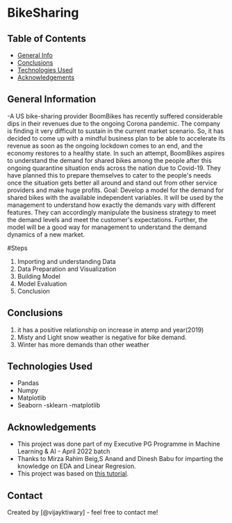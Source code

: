 # BikeSharing


## Table of Contents
* [General Info](#general-information)
* [Conclusions](#conclusions)
* [Technologies Used](#technologies-used)
* [Acknowledgements](#acknowledgements)



## General Information
-A US bike-sharing provider BoomBikes has recently suffered considerable dips in their revenues due to the ongoing Corona pandemic. The company is finding it very difficult to sustain in the current market scenario. So, it has decided to come up with a mindful business plan to be able to accelerate its revenue as soon as the ongoing lockdown comes to an end, and the economy restores to a healthy state. 
In such an attempt, BoomBikes aspires to understand the demand for shared bikes among the people after this ongoing quarantine situation ends across the nation due to Covid-19. They have planned this to prepare themselves to cater to the people's needs once the situation gets better all around and stand out from other service providers and make huge profits.
Goal:
Develop a model  for the demand for shared bikes with the available independent variables. It will be used by the management to understand how exactly the demands vary with different features. They can accordingly manipulate the business strategy to meet the demand levels and meet the customer's expectations. Further, the model will be a good way for management to understand the demand dynamics of a new market. 

#Steps
 1. Importing and understanding Data
 2. Data Preparation and Visualization 
 3. Building Model
 4. Model Evaluation
 5. Conclusion

## Conclusions
1) it has a positive relationship on increase in atemp and year(2019)
2) Misty and Light snow weather is negative for bike demand.
3) Winter has more demands than other weather




## Technologies Used
- Pandas
- Numpy
- Matplotlib 
- Seaborn
-sklearn
-matplotlib



## Acknowledgements

- This project was done part of my Executive PG Programme in Machine Learning & AI - April 2022 batch
- Thanks to Mirza Rahim Beig,S Anand and Dinesh Babu for imparting the knowledge on EDA and Linear Regresion.
- This project was based on [this tutorial](https://www.example.com).


## Contact
Created by [@vijayktiwary] - feel free to contact me!



